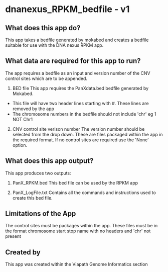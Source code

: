 # dnanexus_RPKM_bedfile - v1

## What does this app do?
This app takes a bedfile generated by mokabed and creates a bedfile suitable for use with the DNA nexus RPKM app.

## What data are required for this app to run?
The app requires a bedfile as an input and version number of the CNV control sites which are to be appended.

1. BED file
This app requires the PanXdata.bed bedfile generated by Mokabed.
  * This file will have two header lines starting with #. These lines are removed by the app
  * The chromosome numbers in the bedfile should not include 'chr' eg 1 NOT Chr1

2. CNV control site verison number
The version number should be selected from the drop down.
These are files packaged within the app in the required format.
If no control sites are required use the 'None' option.


## What does this app output?
This app produces two outputs:

1. PanX_RPKM.bed
This bed file can be used by the RPKM app

2. PanX_LogFile.txt
Contains all the commands and instructions used to create this bed file.


## Limitations of the App
The control sites must be packages within the app.
These files must be in the format 
chromosome start stop name
with no headers 
and 'chr' not present

## Created by
This app was created within the Viapath Genome Informatics section

